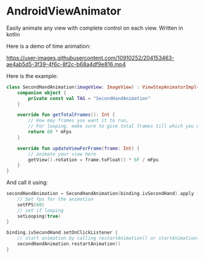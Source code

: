 # AndroidViewAnimator
Easily animate any view with complete control on each view. Written in kotlin

Here is a demo of time animation:

https://user-images.githubusercontent.com/10910252/204153463-ae4ab5d5-3f39-4f6c-8f2c-b68a4df9e816.mp4

Here is the example:
```kotlin
class SecondHandAnimation(imageView: ImageView) : ViewStepAnimatorImpl<ImageView>(imageView) {
    companion object {
        private const val TAG = "SecondHandAnimation"
    }

    override fun getTotalFrames(): Int {
        // How may frames you want it to run,
        // For looping, make sure to give total frames till which you want to repeat
        return 60 * mFps
    }

    override fun updateViewForFrame(frame: Int) {
        // animate your view here
        getView().rotation = frame.toFloat() * 6F / mFps
    }
}
```

And call it using:
```kotlin
secondHandAnimation = SecondHandAnimation(binding.ivSecondHand).apply {
    // Set fps for the animation
    setFPS(60)
    // set if looping
    setLooping(true)
}

binding.ivSecondHand.setOnClickListener {
    // start animation by calling restartAnimation() or startAnimation()
    secondHandAnimation.restartAnimation()
}
```